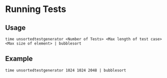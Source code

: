 Running Tests
=============

Usage
-----

	time unsortedtestgenerator <Number of Tests> <Max length of test case> <Max size of element> | bubblesort

Example
-------

	time unsortedtestgenerator 1024 1024 2048 | bubblesort
